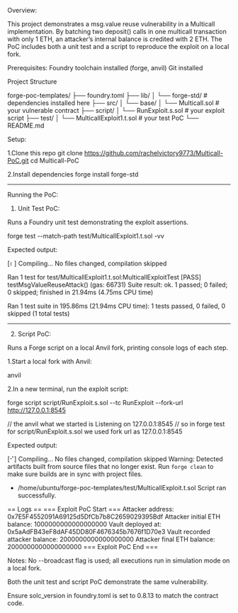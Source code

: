 Overview:

This project demonstrates a msg.value reuse vulnerability in a Multicall implementation. By batching two deposit() calls in one multicall transaction with only 1 ETH, an attacker’s internal balance is credited with 2 ETH. The PoC includes both a unit test and a script to reproduce the exploit on a local fork.

Prerequisites:
Foundry toolchain installed (forge, anvil)
Git installed


Project Structure

forge-poc-templates/
├── foundry.toml
├── lib/
│   └── forge-std/           # dependencies installed here
├── src/
│   └── base/
│       └── Multicall.sol    # your vulnerable contract
├── script/
│   └── RunExploit.s.sol     # your exploit script
├── test/
│   └── MulticallExploit1.t.sol  # your test PoC
└── README.md



Setup:

1.Clone this repo
  git clone https://github.com/rachelvictory9773/Multicall-PoC.git
  cd Multicall-PoC

2.Install dependencies
 forge install forge-std

 ___________________________________________

Running the PoC:

1. Unit Test PoC:
   
Runs a Foundry unit test demonstrating the exploit assertions.

forge test --match-path test/MulticallExploit1.t.sol -vv

Expected output:

[⠆] Compiling...
No files changed, compilation skipped

Ran 1 test for test/MulticallExploit1.t.sol:MulticallExploitTest
[PASS] testMsgValueReuseAttack() (gas: 66731)
Suite result: ok. 1 passed; 0 failed; 0 skipped; finished in 21.94ms (4.75ms CPU time)

Ran 1 test suite in 195.86ms (21.94ms CPU time): 1 tests passed, 0 failed, 0 skipped (1 total tests)
_______________________________________________
2. Script PoC:
   
 Runs a Forge script on a local Anvil fork, printing console logs of each step.

  1.Start a local fork with Anvil:
  
   anvil
    
  2.In a new terminal, run the exploit script:
  
   forge script script/RunExploit.s.sol --tc RunExploit --fork-url http://127.0.0.1:8545

// the anvil what we started is Listening on 127.0.0.1:8545
// so in forge test for script/RunExploit.s.sol we used fork url as 127.0.0.1:8545

Expected output:

[⠊] Compiling...
No files changed, compilation skipped
Warning: Detected artifacts built from source files that no longer exist. Run `forge clean` to make sure builds are in sync with project files.
 - /home/ubuntu/forge-poc-templates/test/MulticallExploit.t.sol
Script ran successfully.

== Logs ==
  === Exploit PoC Start ===
  Attacker address: 0x7E5F4552091A69125d5DfCb7b8C2659029395Bdf
  Attacker initial ETH balance: 1000000000000000000
  Vault deployed at: 0x5aAdFB43eF8dAF45DD80F4676345b7676f1D70e3
  Vault recorded attacker balance: 2000000000000000000
  Attacker final ETH balance: 2000000000000000000
  === Exploit PoC End ===


Notes:
No --broadcast flag is used; all executions run in simulation mode on a local fork.

Both the unit test and script PoC demonstrate the same vulnerability.

Ensure solc_version in foundry.toml is set to 0.8.13 to match the contract code.
